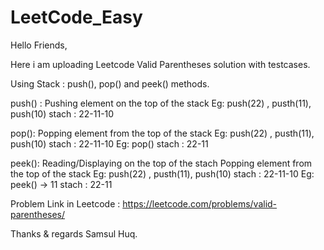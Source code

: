 # LeetCode_Easy

Hello Friends,

Here i am uploading Leetcode Valid Parentheses solution with testcases.

Using Stack : push(), pop() and peek() methods.

push() :
  Pushing element on the top of the stack
  Eg: push(22) , pusth(11), push(10)
  stach : 22-11-10

pop():
  Popping element from the top of the stack 
  Eg: push(22) , pusth(11), push(10)
  stach : 22-11-10
  Eg: pop()
  stach : 22-11
  
peek():
  Reading/Displaying on the top of the stach
  Popping element from the top of the stack 
  Eg: push(22) , pusth(11), push(10)
  stach : 22-11-10
  Eg: peek() -> 11
  stach : 22-11

Problem Link in Leetcode :
https://leetcode.com/problems/valid-parentheses/

Thanks & regards
Samsul Huq.
